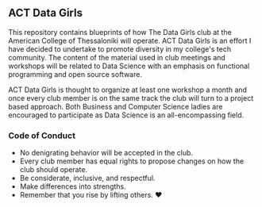 ## ACT Data Girls 

This repository contains blueprints of how The Data Girls club at the American College of Thessaloniki will operate. 
ACT Data Girls is an effort I have decided to undertake to promote diversity in my college's tech community. The content of the material used in club meetings and workshops will  be related to Data Science with an emphasis on functional programming and open source software. 

ACT Data Girls is thought to organize at least one workshop a month and once every club member is on the same track the club will turn to a project based approach. 
Both Business and Computer Science ladies are encouraged to participate as Data Science is an all-encompassing field. 

### Code of Conduct 

- No denigrating behavior will be accepted in the club. 
- Every club member has equal rights to propose changes on how the club should operate. 
- Be considerate, inclusive, and respectful. 
- Make differences into strengths. 
- Remember that you rise by lifting others. :heart:
